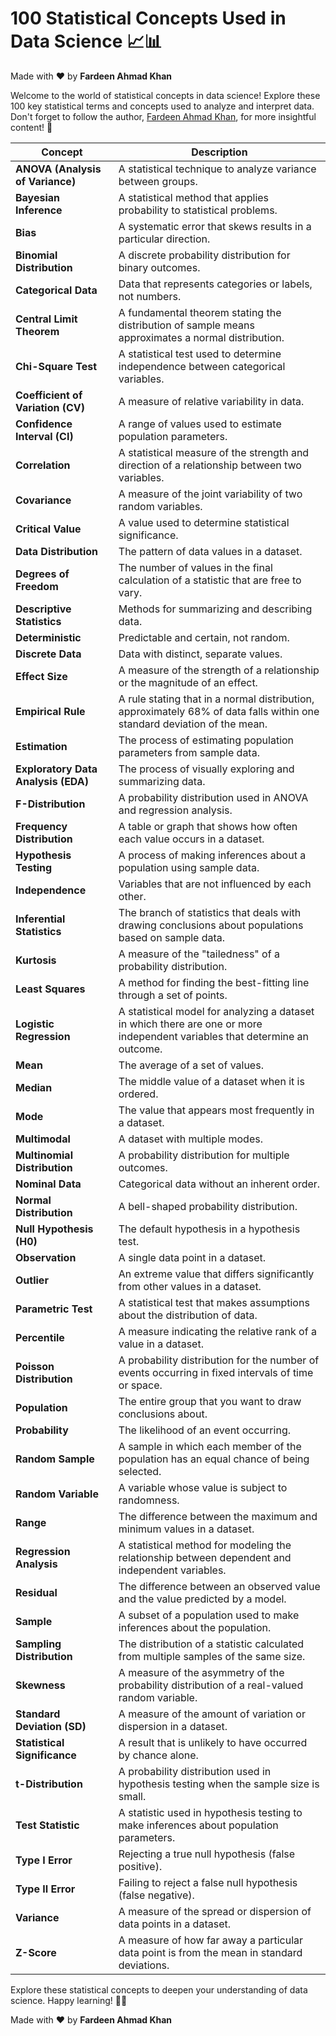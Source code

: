 # 100 Statistical Concepts Used in Data Science 📈📊

Made with :heart: by **Fardeen Ahmad Khan**

Welcome to the world of statistical concepts in data science! Explore these 100 key statistical terms and concepts used to analyze and interpret data. Don't forget to follow the author, [Fardeen Ahmad Khan](https://github.com/I-Fardeen), for more insightful content! 🙌

| Concept                             | Description                                           |
|-------------------------------------|-------------------------------------------------------|
| **ANOVA (Analysis of Variance)**    | A statistical technique to analyze variance between groups. |
| **Bayesian Inference**              | A statistical method that applies probability to statistical problems. |
| **Bias**                            | A systematic error that skews results in a particular direction. |
| **Binomial Distribution**           | A discrete probability distribution for binary outcomes. |
| **Categorical Data**                | Data that represents categories or labels, not numbers. |
| **Central Limit Theorem**           | A fundamental theorem stating the distribution of sample means approximates a normal distribution. |
| **Chi-Square Test**                 | A statistical test used to determine independence between categorical variables. |
| **Coefficient of Variation (CV)**   | A measure of relative variability in data. |
| **Confidence Interval (CI)**        | A range of values used to estimate population parameters. |
| **Correlation**                     | A statistical measure of the strength and direction of a relationship between two variables. |
| **Covariance**                      | A measure of the joint variability of two random variables. |
| **Critical Value**                  | A value used to determine statistical significance. |
| **Data Distribution**               | The pattern of data values in a dataset. |
| **Degrees of Freedom**              | The number of values in the final calculation of a statistic that are free to vary. |
| **Descriptive Statistics**           | Methods for summarizing and describing data. |
| **Deterministic**                   | Predictable and certain, not random. |
| **Discrete Data**                   | Data with distinct, separate values. |
| **Effect Size**                     | A measure of the strength of a relationship or the magnitude of an effect. |
| **Empirical Rule**                  | A rule stating that in a normal distribution, approximately 68% of data falls within one standard deviation of the mean. |
| **Estimation**                      | The process of estimating population parameters from sample data. |
| **Exploratory Data Analysis (EDA)**  | The process of visually exploring and summarizing data. |
| **F-Distribution**                  | A probability distribution used in ANOVA and regression analysis. |
| **Frequency Distribution**           | A table or graph that shows how often each value occurs in a dataset. |
| **Hypothesis Testing**              | A process of making inferences about a population using sample data. |
| **Independence**                    | Variables that are not influenced by each other. |
| **Inferential Statistics**          | The branch of statistics that deals with drawing conclusions about populations based on sample data. |
| **Kurtosis**                        | A measure of the "tailedness" of a probability distribution. |
| **Least Squares**                   | A method for finding the best-fitting line through a set of points. |
| **Logistic Regression**             | A statistical model for analyzing a dataset in which there are one or more independent variables that determine an outcome. |
| **Mean**                            | The average of a set of values. |
| **Median**                          | The middle value of a dataset when it is ordered. |
| **Mode**                            | The value that appears most frequently in a dataset. |
| **Multimodal**                      | A dataset with multiple modes. |
| **Multinomial Distribution**         | A probability distribution for multiple outcomes. |
| **Nominal Data**                    | Categorical data without an inherent order. |
| **Normal Distribution**             | A bell-shaped probability distribution. |
| **Null Hypothesis (H0)**            | The default hypothesis in a hypothesis test. |
| **Observation**                     | A single data point in a dataset. |
| **Outlier**                         | An extreme value that differs significantly from other values in a dataset. |
| **Parametric Test**                 | A statistical test that makes assumptions about the distribution of data. |
| **Percentile**                      | A measure indicating the relative rank of a value in a dataset. |
| **Poisson Distribution**            | A probability distribution for the number of events occurring in fixed intervals of time or space. |
| **Population**                      | The entire group that you want to draw conclusions about. |
| **Probability**                     | The likelihood of an event occurring. |
| **Random Sample**                   | A sample in which each member of the population has an equal chance of being selected. |
| **Random Variable**                 | A variable whose value is subject to randomness. |
| **Range**                           | The difference between the maximum and minimum values in a dataset. |
| **Regression Analysis**             | A statistical method for modeling the relationship between dependent and independent variables. |
| **Residual**                        | The difference between an observed value and the value predicted by a model. |
| **Sample**                          | A subset of a population used to make inferences about the population. |
| **Sampling Distribution**            | The distribution of a statistic calculated from multiple samples of the same size. |
| **Skewness**                        | A measure of the asymmetry of the probability distribution of a real-valued random variable. |
| **Standard Deviation (SD)**         | A measure of the amount of variation or dispersion in a dataset. |
| **Statistical Significance**        | A result that is unlikely to have occurred by chance alone. |
| **t-Distribution**                  | A probability distribution used in hypothesis testing when the sample size is small. |
| **Test Statistic**                  | A statistic used in hypothesis testing to make inferences about population parameters. |
| **Type I Error**                    | Rejecting a true null hypothesis (false positive). |
| **Type II Error**                   | Failing to reject a false null hypothesis (false negative). |
| **Variance**                        | A measure of the spread or dispersion of data points in a dataset. |
| **Z-Score**                         | A measure of how far away a particular data point is from the mean in standard deviations. |

Explore these statistical concepts to deepen your understanding of data science. Happy learning! 🚀📖

Made with :heart: by **Fardeen Ahmad Khan**
